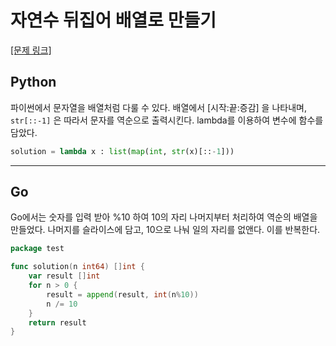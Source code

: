 # 자연수 뒤집어 배열로 만들기

[[문제 링크]](https://programmers.co.kr/learn/courses/30/lessons/12932)

## Python

파이썬에서 문자열을 배열처럼 다룰 수 있다. 배열에서 [시작:끝:증감] 을 나타내며, `str[::-1]` 은 따라서 문자를 역순으로 출력시킨다.
lambda를 이용하여 변수에 함수를 담았다.

```python
solution = lambda x : list(map(int, str(x)[::-1]))
```



---

## Go

Go에서는 숫자를 입력 받아 %10 하여 10의 자리 나머지부터 처리하여 역순의 배열을 만들었다. 나머지를 슬라이스에 담고, 10으로 나눠 일의 자리를 없앤다. 이를 반복한다.

```go
package test

func solution(n int64) []int {
	var result []int
	for n > 0 {
		result = append(result, int(n%10))
		n /= 10
	}
	return result
}
```
